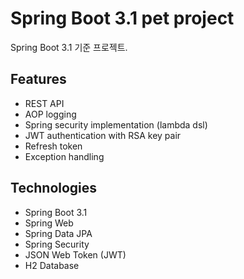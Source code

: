 # Spring Boot 3.1 pet project
Spring Boot 3.1 기준 프로젝트.


## Features
- REST API
- AOP logging
- Spring security implementation (lambda dsl)
- JWT authentication with RSA key pair
- Refresh token
- Exception handling


## Technologies
- Spring Boot 3.1
- Spring Web
- Spring Data JPA
- Spring Security
- JSON Web Token (JWT)
- H2 Database
